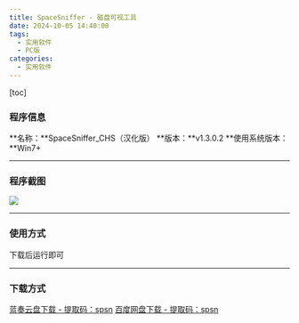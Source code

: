 ```yaml
---
title: SpaceSniffer - 磁盘可视工具
date: 2024-10-05 14:40:00
tags:
  - 实用软件
  - PC版
categories:
  - 实用软件
---
```


[toc]

### 程序信息

**名称：**SpaceSniffer_CHS（汉化版）
**版本：**v1.3.0.2
**使用系统版本：**Win7+

---

### 程序截图

![](https://cdn.jsdmirror.com/gh/Stoeaves/downsite-images@main/1728110368000.png)

---

### 使用方式

下载后运行即可

---

### 下载方式

[蓝奏云盘下载 - 提取码：spsn](https://wwqd.lanzoul.com/ie4Zu2bokmsd)
[百度网盘下载 - 提取码：spsn](https://pan.baidu.com/s/17TrY-4Jw69Lh6C1PadywtQ?pwd=spsn)